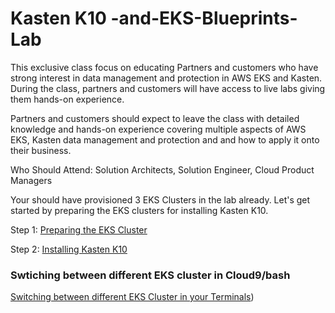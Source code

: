 # Kasten K10 -and-EKS-Blueprints-Lab
This exclusive class focus on educating Partners and customers who have strong interest in data management and protection in AWS EKS and Kasten. During the class, partners and customers will have access to live labs giving them hands-on experience.

Partners and customers should expect to leave the class with detailed knowledge and hands-on experience covering multiple aspects of AWS EKS, Kasten data management and protection and  and how to apply it onto their business.

Who Should Attend: Solution Architects, Solution Engineer, Cloud Product Managers

Your should have provisioned 3 EKS Clusters in the lab already. Let's get started by preparing the EKS clusters for installing Kasten K10.

Step 1: [Preparing the EKS Cluster](https://github.com/munsw/K10-and-EKS-Blueprints-Lab/blob/main/preparing%20the%20EKS%20cluster.md)

Step 2: [Installing Kasten K10](https://github.com/munsw/K10-and-EKS-Blueprints-Lab/blob/main/Installing%20Kasten.md)

### Swtiching between different EKS cluster in Cloud9/bash
[Switching between different EKS Cluster in your Terminals](https://github.com/munsw/K10-and-EKS-Blueprints-Lab/blob/main/3eksenv.md))

